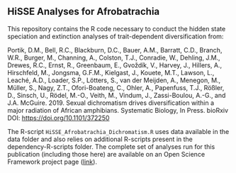 ## HiSSE Analyses for Afrobatrachia


This repository contains the R code necessary to conduct the hidden state speciation and extinction analyses of trait-dependent diversification from:

Portik, D.M., Bell, R.C., Blackburn, D.C., Bauer, A.M., Barratt, C.D., Branch, W.R., Burger, M., Channing, A., Colston, T.J., Conradie, W., Dehling, J.M., Drewes, R.C., Ernst, R., Greenbaum, E., Gvoždík, V., Harvey, J., Hillers, A., Hirschfeld, M., Jongsma, G.F.M., Kielgast, J., Kouete, M.T., Lawson, L., Leaché, A.D., Loader, S.P., Lötters, S., van der Meijden, A., Menegon, M., Müller, S., Nagy, Z.T., Ofori-Boateng, C., Ohler, A., Papenfuss, T.J., Rößler, D., Sinsch, U., Rödel, M.-O., Veith, M., Vindum, J., Zassi-Boulou, A.-G., and J.A. McGuire. 2019. Sexual dichromatism drives diversification within a major radiation of African amphibians. Systematic Biology, In Press. 
bioRxiv DOI: https://doi.org/10.1101/372250


The R-script `HiSSE_Afrobatrachia_Dichromatism.R` uses data available in the data folder and also relies on additional R-scripts present in the dependency-R-scripts folder. The complete set of analyses run for this publication (including those here) are available on an Open Science Framework project page ([link](https://osf.io/yeu38/)).